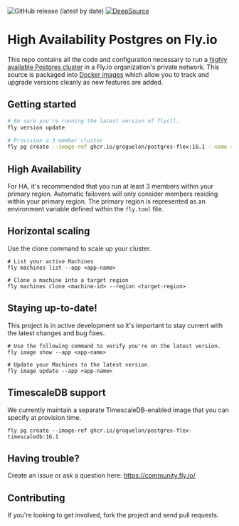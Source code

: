 ![GitHub release (latest by date)](https://img.shields.io/github/v/release/GRoguelon/postgres-flex)
[![DeepSource](https://deepsource.io/gh/GRoguelon/postgres-flex.svg/?label=active+issues&token=VOdkBvMAf90cLzNVB3k0WpJC)](https://deepsource.io/gh/GRoguelon/postgres-flex/?ref=repository-badge)

# High Availability Postgres on Fly.io
This repo contains all the code and configuration necessary to run a [highly available Postgres cluster](https://fly.io/docs/postgres/) in a Fly.io organization's private network. This source is packaged into [Docker images](https://github.com/GRoguelon?ecosystem=container&tab=packages&visibility=public&tab=packages&ecosystem=container&visibility=public&q=postgres-flex) which allow you to track and upgrade versions cleanly as new features are added.


## Getting started
```bash
# Be sure you're running the latest version of flyctl.
fly version update

# Provision a 3 member cluster
fly pg create --image-ref ghcr.io/groguelon/postgres-flex:16.1 --name <app-name> --initial-cluster-size 3 --region ord --flex
```

## High Availability
For HA, it's recommended that you run at least 3 members within your primary region. Automatic failovers will only consider members residing within your primary region. The primary region is represented as an environment variable defined within the `fly.toml` file.

## Horizontal scaling
Use the clone command to scale up your cluster.
```
# List your active Machines
fly machines list --app <app-name>

# Clone a machine into a target region
fly machines clone <machine-id> --region <target-region>
```

## Staying up-to-date!
This project is in active development so it's important to stay current with the latest changes and bug fixes.

```
# Use the following command to verify you're on the latest version.
fly image show --app <app-name>

# Update your Machines to the latest version.
fly image update --app <app-name>

```

## TimescaleDB support
We currently maintain a separate TimescaleDB-enabled image that you can specify at provision time.

```
fly pg create --image-ref ghcr.io/groguelon/postgres-flex-timescaledb:16.1
```

## Having trouble?
Create an issue or ask a question here: https://community.fly.io/

## Contributing
If you're looking to get involved, fork the project and send pull requests.
